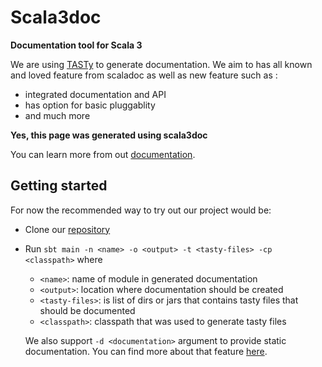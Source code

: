 # Scala3doc

**Documentation tool for Scala 3**

We are using [TASTy](https://github.com/lampepfl/dotty/blob/master/tasty/src/dotty/tools/tasty/TastyFormat.scala) to generate documentation. We aim to has all known and loved feature from scaladoc as well as new feature such as :

- integrated documentation and API
- has option for basic pluggablity
- and much more

**Yes, this page was generated using scala3doc**

You can learn more from out [documentation](scala3doc/index.html).

## Getting started

For now the recommended way to try out our project would be:
 - Clone our [repository](https://github.com/lampepfl/scala3doc)
 - Run `sbt main -n <name> -o <output> -t <tasty-files> -cp <classpath>` where
   - `<name>`: name of module in generated documentation
   - `<output>`: location where documentation should be created
   - `<tasty-files>`: is list of dirs or jars that contains tasty files that should be documented
   - `<classpath>`: classpath that was used to generate tasty files

   We also support `-d <documentation>` argument to provide static documentation. You can find more about that feature [here](static-page.html).
